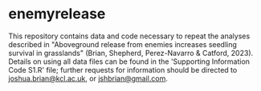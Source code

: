 # enemyrelease

This repository contains data and code necessary to repeat the analyses described in "Aboveground release from enemies increases seedling survival in grasslands" (Brian, Shepherd, Perez-Navarro & Catford, 2023). Details on using all data files can be found in the 'Supporting Information Code S1.R' file; further requests for information should be directed to joshua.brian@kcl.ac.uk, or jshbrian@gmail.com. 
